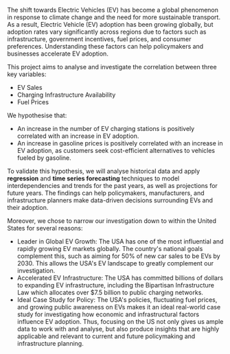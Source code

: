 The shift towards Electric Vehicles (EV) has become a global phenomenon in response to climate change and the need for more sustainable transport. As a result, Electric Vehicle (EV) adoption has been growing globally, but adoption rates vary significantly across regions due to factors such as infrastructure, government incentives, fuel prices, and consumer preferences. Understanding these factors can help policymakers and businesses accelerate EV adoption.

This project aims to analyse and investigate the correlation between three key variables:
- EV Sales
- Charging Infrastructure Availability
- Fuel Prices
  
We hypothesise that:
- An increase in the number of EV charging stations is positively correlated with an increase in EV adoption.
- An increase in gasoline prices is positively correlated with an increase in EV adoption, as customers seek cost-efficient alternatives to vehicles fueled by gasoline.

To validate this hypothesis, we will analyse historical data and apply **regression** and **time series forecasting** techniques to model interdependencies and trends for the past years, as well as projections for future years. The findings can help policymakers, manufacturers, and infrastructure planners make data-driven decisions surrounding EVs and their adoption.

Moreover, we chose to narrow our investigation down to within the United States for several reasons:
- Leader in Global EV Growth: The USA has one of the most influential and rapidly growing EV markets globally. The country's national goals complement this, such as aiming for 50% of new car sales to be EVs by 2030. This allows the USA's EV landscape to greatly complement our investigation.
- Accelerated EV Infrastructure: The USA has committed billions of dollars to expanding EV infrastructure, including the Bipartisan Infrastructure Law which allocates over $7.5 billion to public charging networks.
- Ideal Case Study for Policy: The USA's policies, fluctuating fuel prices, and growing public awareness on EVs makes it an ideal real-world case study for investigating how economic and infrastructural factors influence EV adoption.
Thus, focusing on the US not only gives us ample data to work with and analyse, but also produce insights that are highly applicable and relevant to current and future policymaking and infrastructure planning.
